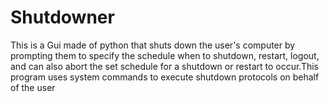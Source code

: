 # Shutdowner
This is a Gui made of python that shuts down the user's computer by prompting them to specify the schedule when to shutdown, restart, logout, and can also abort the set schedule for a shutdown or restart to occur.This program uses system commands to execute shutdown protocols on behalf of the user 
